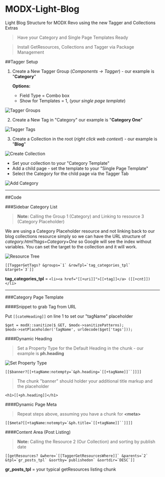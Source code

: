 MODX-Light-Blog
===============

Light Blog Structure for MODX Revo using the new Tagger and Collections Extras


> Have your Category and Single Page Templates Ready


> Install GetResources, Collections and Tagger via Package Management

##Tagger Setup

1. Create a New Tagger Group (*Components -> Tagger*) - our example is "**Category**"

    **Options:**  

    - Field Type = Combo box
    - Show for Templates = 1, (*your single page template*)

![Tagger Groups](https://dl.dropboxusercontent.com/u/4277345/MODX/Light-Blog/tagger-groups.jpg)

2. Create a New Tag in "Category" our example is "**Category One**"

![Tagger Tags](https://dl.dropboxusercontent.com/u/4277345/MODX/Light-Blog/tagger-tags.jpg)

3. Create a Collection in the root (*right click web context*) - our example is "**Blog**"

![Create Collection](https://dl.dropboxusercontent.com/u/4277345/MODX/Light-Blog/create-collection.jpg)

  - Set your collection to your "Category Template"
  - Add a child page - set the template to your "Single Page Template"
  - Select the Category for the child page via the Tagger Tab

![Add Category](https://dl.dropboxusercontent.com/u/4277345/MODX/Light-Blog/tagger-resource-tab.jpg)

--- 

##Code

###Sidebar Category List

> **Note:** Calling the Group 1 (Category) and Linking to resource 3 (Category Placeholder)

We are using a Category Placeholder resource and not linking back to our blog collections resource simply so we can have the URL structure of *category.html?tags=Category+One* so Google will see the index without variables. You can set the target to the collection and it will work. 

![Resource Tree](https://dl.dropboxusercontent.com/u/4277345/MODX/Light-Blog/resource-tree.jpg)

```
[[TaggerGetTags? &groups=`1` &rowTpl=`tag_categories_tpl` &target=`3`]]
```
 
**tag\_categories\_tpl** = `<li><a href="[[+uri]]">[[+tag]]</a> ([[+cnt]])</li>`

--- 

###Category Page Template

####Snippet to grab Tag from URL

Put `[[cateHeading]]` on line 1 to set our "tagName" placeholder

```
$get = modX::sanitize($_GET, $modx->sanitizePatterns);
$modx->setPlaceholder('tagName', urldecode($get['tags']));
```
  
####Dynamic Heading

> Set a Property Type for the Default Heading in the chunk - our example is **ph.heading**

![Set Property Type](https://dl.dropboxusercontent.com/u/4277345/MODX/Light-Blog/chunk-banner-properties.jpg)

```
[[$banner?[[+tagName:notempty=`&ph.heading=`[[+tagName]]``]]]]
```

> The chunk "banner" should holder your additional title markup and the placeholder

`<h1>[[+ph.heading]]</h1>`

####Dynamic Page Meta

> Repeat steps above, assuming you have a chunk for **&lt;meta&gt;**

```
[[$meta?[[+tagName:notempty=`&ph.title=`[[+tagName]]``]]]]
```


####Content Area (Post Listing)

> **Note:** Calling the Resource 2 (Our Collection) and sorting by publish date

```
[[getResources? &where=`[[TaggerGetResourcesWhere]]` &parents=`2` &tpl=`gr_posts_tpl` &sortby=`publishedon` &sortdir=`DESC`]]
```

**gr\_posts\_tpl** = your typical getResources listing chunk
